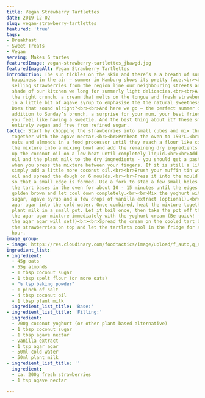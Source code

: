```yaml
---
title: Vegan Strawberry Tartlettes
date: 2019-12-02
slug: vegan-strawberry-tartlettes
featured: 'true'
tags:
- Breakfast
- Sweet Treats
- Vegan
serving: Makes 6 tartes
featuredImage: vegan-strawberry-tartlettes_jbawgd.jpg
featuredImageAlt: Vegan Strawberry Tartlettes
introduction: The sun tickles on the skin and there’s a a breath of sun cream and
  happiness in the air – summer in Hamburg shows its pretty face.<br><br>Small stalls
  selling strawberries from the region line our neighbouring streets and in the cool
  shade of our kitchen we long for summerly light delicacies.<br><br>A base with just
  the right crunch, a cream that melts on the tongue and fresh strawberries – turned
  in a little bit of agave syrup to emphasise the the natural sweetness even more.
  Does that sound alright?<br><br>And here we go – the perfect summer dessert, a great
  addition to Sunday’s brunch, a surprise for your mum, your best friend or just because
  you feel like having a sweetie. And the best thing about it? These small tarts are
  entirely vegan and free from refined sugar.
tactic: Start by chopping the strawberries into small cubes and mix them in a bowl
  together with the agave nectar.<br><br>Preheat the oven to 150°C.<br><br>Mix the
  oats and almonds in a food processor until they reach a flour like consistency.<br><br>Put
  the mixture into a mixing bowl and add the remaining dry ingredients.<br><br>Heat
  up the coconut oil on a low heat until completely liquid.<br><br>Add the coconut
  oil and the plant milk to the dry ingredients - you should get a pasty consistency
  when you press the mixture between your fingers. If it is still a little too dry,
  simply add a little more coconut oil.<br><br>Brush your muffin tin with coconut
  oil and spread the dough on 6 moulds.<br><br>Press it into the mould with your fingers
  so that a small edge is formed. Use a fork to stab a few small holes in the ground.<br><br>Bake
  the tart bases in the oven for about 10 - 15 minutes until the edges turn slightly
  golden brown and let cool down completely.<br><br>Mix the yoghurt with the coconut
  sugar, agave syrup and a few drops of vanilla extract (optional).<br><br>Stir the
  agar agar into the cold water. Once combined, heat the mixture together with the
  plant milk in a small pot. Let it boil once, then take the pot off the stove.<br><br>Mix
  the agar agar mixture immediately with the yoghurt cream (Be quick! - otherwise
  the agar agar will set!)<br><br>Spread the cream on the cooled tart bases.<br><br>Put
  the strawberries on top and let the tartlets cool in the fridge for at least an
  hour.
image_group:
- image: https://res.cloudinary.com/foodtactics/image/upload/f_auto,q_auto,w_auto,dpr_auto,c_scale/v1575915604/vegan-strawberry-tartlettes-2_tzx50z.jpg
ingredient_list:
- ingredient:
  - 45g oats
  - 55g almonds
  - 1 tbsp coconut sugar
  - 1 tbsp spelt flour (or more oats)
  - "½ tsp baking powder"
  - 1 pinch of salt
  - 4 tbsp coconut oil
  - 1 tbsp plant milk
  ingredient_list_title: 'Base:'
- ingredient_list_title: 'Filling:'
  ingredient:
  - 200g coconut yoghurt (or other plant based alternative)
  - 1 tbsp coconut sugar
  - 1 tbsp agave nectar
  - vanilla extract
  - 1 tsp agar agar
  - 50ml cold water
  - 50ml plant milk
- ingredient_list_title: ''
  ingredient:
  - ca. 200g fresh strawberries
  - 1 tsp agave nectar

---
```

